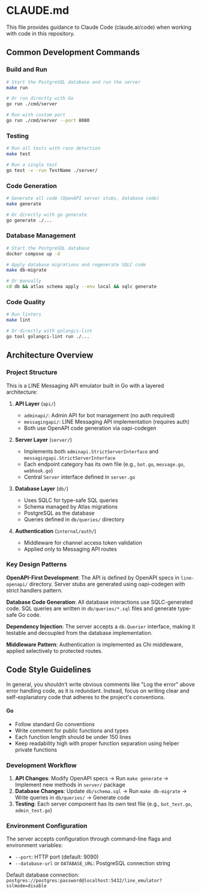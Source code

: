 # CLAUDE.md

This file provides guidance to Claude Code (claude.ai/code) when working with code in this repository.

## Common Development Commands

### Build and Run
```bash
# Start the PostgreSQL database and run the server
make run

# Or run directly with Go
go run ./cmd/server

# Run with custom port
go run ./cmd/server --port 8080
```

### Testing
```bash
# Run all tests with race detection
make test

# Run a single test
go test -v -run TestName ./server/
```

### Code Generation
```bash
# Generate all code (OpenAPI server stubs, database code)
make generate

# Or directly with go generate
go generate ./...
```

### Database Management
```bash
# Start the PostgreSQL database
docker compose up -d

# Apply database migrations and regenerate SQLC code
make db-migrate

# Or manually
cd db && atlas schema apply --env local && sqlc generate
```

### Code Quality
```bash
# Run linters
make lint

# Or directly with golangci-lint
go tool golangci-lint run ./...
```

## Architecture Overview

### Project Structure
This is a LINE Messaging API emulator built in Go with a layered architecture:

1. **API Layer** (`api/`)
   - `adminapi/`: Admin API for bot management (no auth required)
   - `messagingapi/`: LINE Messaging API implementation (requires auth)
   - Both use OpenAPI code generation via oapi-codegen

2. **Server Layer** (`server/`)
   - Implements both `adminapi.StrictServerInterface` and `messagingapi.StrictServerInterface`
   - Each endpoint category has its own file (e.g., `bot.go`, `message.go`, `webhook.go`)
   - Central `Server` interface defined in `server.go`

3. **Database Layer** (`db/`)
   - Uses SQLC for type-safe SQL queries
   - Schema managed by Atlas migrations
   - PostgreSQL as the database
   - Queries defined in `db/queries/` directory

4. **Authentication** (`internal/auth/`)
   - Middleware for channel access token validation
   - Applied only to Messaging API routes

### Key Design Patterns

**OpenAPI-First Development**: The API is defined by OpenAPI specs in `line-openapi/` directory. Server stubs are generated using oapi-codegen with strict handlers pattern.

**Database Code Generation**: All database interactions use SQLC-generated code. SQL queries are written in `db/queries/*.sql` files and generate type-safe Go code.

**Dependency Injection**: The server accepts a `db.Querier` interface, making it testable and decoupled from the database implementation.

**Middleware Pattern**: Authentication is implemented as Chi middleware, applied selectively to protected routes.

## Code Style Guidelines
In general, you shouldn't write obvious comments like "Log the error" above error handling code, as it is redundant.
Instead, focus on writing clear and self-explanatory code that adheres to the project's conventions.

#### Go
- Follow standard Go conventions
- Write comment for public functions and types
- Each function length should be under 150 lines
- Keep readability high with proper function separation using helper private functions

### Development Workflow

1. **API Changes**: Modify OpenAPI specs → Run `make generate` → Implement new methods in `server/` package
2. **Database Changes**: Update `db/schema.sql` → Run `make db-migrate` → Write queries in `db/queries/` → Generate code
3. **Testing**: Each server component has its own test file (e.g., `bot_test.go`, `admin_test.go`)

### Environment Configuration

The server accepts configuration through command-line flags and environment variables:
- `--port`: HTTP port (default: 9090)
- `--database-url` or `DATABASE_URL`: PostgreSQL connection string

Default database connection: `postgres://postgres:password@localhost:5432/line_emulator?sslmode=disable`
